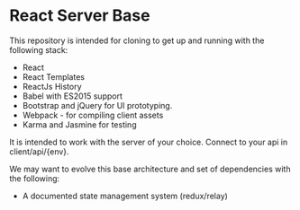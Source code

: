 # React Server Base

This repository is intended for cloning to get up and running with the following stack:
- React
- React Templates
- ReactJs History
- Babel with ES2015 support
- Bootstrap and jQuery for UI prototyping.
- Webpack - for compiling client assets
- Karma and Jasmine for testing

It is intended to work with the server of your choice. Connect to your api in client/api/{env}.

We may want to evolve this base architecture and set of dependencies with the following:
- A documented state management system (redux/relay)
